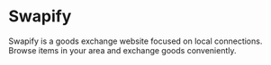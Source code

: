 
# Swapify

Swapify is a goods exchange website focused on local connections. Browse items in your area and exchange goods conveniently.

